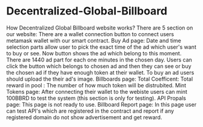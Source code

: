 # Decentralized-Global-Billboard

How Decentralized Global Billboard website works?
  There are 5 section on our website:
    There are a wallet connection button to connect users metamask wallet with our smart contract.
    Buy Ad page:
      Date and time selection parts allow user to pick the exact time of the ad which user's want to buy or see.
      Now button shows the ad which belong to this moment.
      There are 1440 ad part for each one minutes in the chosen day. Users can click the button which belongs to chosen ad and then they can see or buy the chosen ad if they have enough token at their wallet. To buy an ad users should upload the their ad's image.
     Billboards page:
       Total Coefficent: 
       Total reward in pool : The number of how much token will be distrubited.
     Mint Tokens page:
       After connecting their wallet to the webiste users can mint 100BBRD to test the system (this section is only for testing).
     API Propals page:
      This page is not ready to use.
     Billboard Report page:
      In this page user can test API's which are registered in the contract and report if any registered domain do not show advertisement and get reward.
     
